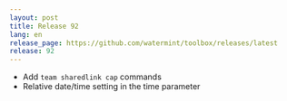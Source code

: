 ```yaml
---
layout: post
title: Release 92
lang: en
release_page: https://github.com/watermint/toolbox/releases/latest
release: 92
---
```


* Add `team sharedlink cap` commands
* Relative date/time setting in the time parameter
